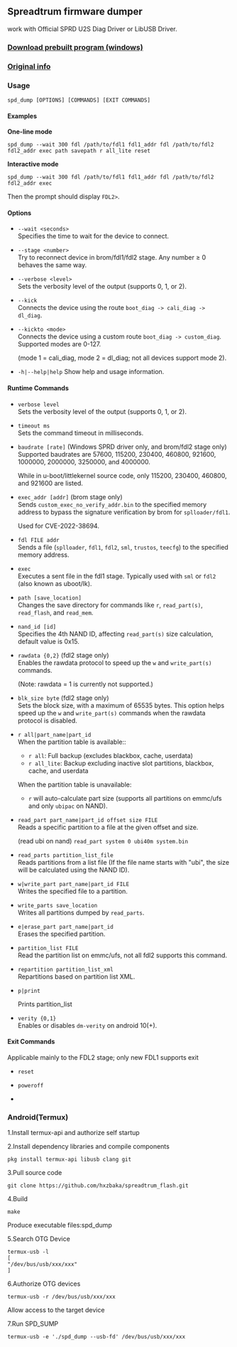 ## Spreadtrum firmware dumper

work with Official SPRD U2S Diag Driver or LibUSB Driver.

### [Download prebuilt program (windows)](https://github.com/TomKing062/spreadtrum_flash/releases)

### [Original info](https://github.com/ilyakurdyukov/spreadtrum_flash)

### Usage

```
spd_dump [OPTIONS] [COMMANDS] [EXIT COMMANDS]
```

#### Examples

**One-line mode**

```
spd_dump --wait 300 fdl /path/to/fdl1 fdl1_addr fdl /path/to/fdl2 fdl2_addr exec path savepath r all_lite reset
```

**Interactive mode**

```
spd_dump --wait 300 fdl /path/to/fdl1 fdl1_addr fdl /path/to/fdl2 fdl2_addr exec
```

Then the prompt should display `FDL2>`.

#### Options

- `--wait <seconds>`  
  Specifies the time to wait for the device to connect.

- `--stage <number>`  
  Try to reconnect device in brom/fdl1/fdl2 stage. Any number ≥ 0 behaves the same way.

- `--verbose <level>`  
  Sets the verbosity level of the output (supports 0, 1, or 2).

- `--kick`  
  Connects the device using the route `boot_diag -> cali_diag -> dl_diag`.

- `--kickto <mode>`  
  Connects the device using a custom route `boot_diag -> custom_diag`. Supported modes are 0-127.
  
  (mode 1 = cali_diag, mode 2 = dl_diag; not all devices support mode 2).
  
- `-h|--help|help`
  Show help and usage information.

#### Runtime Commands

- `verbose level`  
  Sets the verbosity level of the output (supports 0, 1, or 2).

- `timeout ms`  
  Sets the command timeout in milliseconds.

- `baudrate [rate]` (Windows SPRD driver only, and brom/fdl2 stage only)  
  Supported baudrates are 57600, 115200, 230400, 460800, 921600, 1000000, 2000000, 3250000, and 4000000.

  While in u-boot/littlekernel source code, only 115200, 230400, 460800, and 921600 are listed.
  
- `exec_addr [addr]` (brom stage only)  
  Sends `custom_exec_no_verify_addr.bin` to the specified memory address to bypass the signature verification by brom for `splloader/fdl1`.

  Used for CVE-2022-38694.
  
- `fdl FILE addr`  
  Sends a file (`splloader`, `fdl1`, `fdl2`, `sml`, `trustos`, `teecfg`) to the specified memory address.

- `exec`  
  Executes a sent file in the fdl1 stage. Typically used with `sml` or `fdl2` (also known as uboot/lk).

- `path [save_location]`  
  Changes the save directory for commands like `r`, `read_part(s)`, `read_flash`, and `read_mem`.

- `nand_id [id]`  
  Specifies the 4th NAND ID, affecting `read_part(s)` size calculation, default value is 0x15.

- `rawdata {0,2}` (fdl2 stage only)  
  Enables the rawdata protocol to speed up the `w` and `write_part(s)` commands.

  (Note: rawdata = 1 is currently not supported.)
  
- `blk_size byte` (fdl2 stage only)  
  Sets the block size, with a maximum of 65535 bytes. This option helps speed up the `w` and `write_part(s)` commands when the rawdata protocol is disabled.

- `r all|part_name|part_id`  
  When the partition table is available::
  
    - `r all`: Full backup (excludes blackbox, cache, userdata)
    - `r all_lite`: Backup excluding inactive slot partitions, blackbox, cache, and userdata
  
  When the partition table is unavailable:
    - `r` will auto-calculate part size (supports all partitions on emmc/ufs and only `ubipac` on NAND).

- `read_part part_name|part_id offset size FILE`  
  Reads a specific partition to a file at the given offset and size.

  (read ubi on nand) `read_part system 0 ubi40m system.bin`
  
- `read_parts partition_list_file`  
  Reads partitions from a list file (If the file name starts with "ubi", the size will be calculated using the NAND ID).

- `w|write_part part_name|part_id FILE`  
  Writes the specified file to a partition.

- `write_parts save_location`  
  Writes all partitions dumped by `read_parts`.

- `e|erase_part part_name|part_id`  
  Erases the specified partition.

- `partition_list FILE`  
  Read the partition list on emmc/ufs, not all fdl2 supports this command.

- `repartition partition_list_xml`  
  Repartitions based on partition list XML.

- `p|print`
  
  Prints partition_list
  
- `verity {0,1}`  
  Enables or disables `dm-verity` on android 10(+).

#### Exit Commands

Applicable mainly to the FDL2 stage; only new FDL1 supports exit

- `reset`

- `poweroff`
- 
### Android(Termux)

1.Install termux-api and authorize self startup

2.Install dependency libraries and compile components

```
pkg install termux-api libusb clang git
```

3.Pull source code

```
git clone https://github.com/hxzbaka/spreadtrum_flash.git
```

4.Build

```
make
```
Produce executable files:spd_dump

5.Search OTG Device

```
termux-usb -l
[
"/dev/bus/usb/xxx/xxx"
]
```

6.Authorize OTG devices

```
termux-usb -r /dev/bus/usb/xxx/xxx
```
Allow access to the target device

7.Run SPD_SUMP

```
termux-usb -e './spd_dump --usb-fd' /dev/bus/usb/xxx/xxx
```
